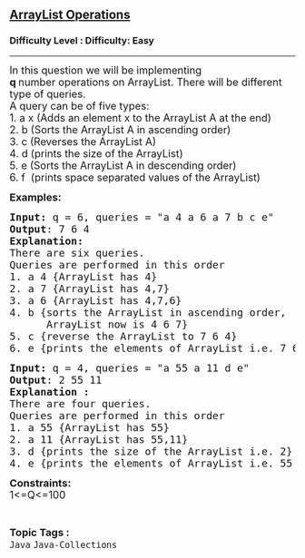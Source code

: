 <h2><a href="https://www.geeksforgeeks.org/problems/arraylist-operations/1?page=1&status=unsolved&sortBy=accuracy">ArrayList Operations</a></h2><h3>Difficulty Level : Difficulty: Easy</h3><hr><div class="problems_problem_content__Xm_eO"><p><span style="font-size: 18px;">In this question we will be implementing <strong>q&nbsp;</strong>number&nbsp;operations on ArrayList. There will be different type of queries.<br>A query can be of&nbsp;five&nbsp;types:<br>1. a x (Adds an element x to the ArrayList A&nbsp;at the end)<br>2. b (Sorts the ArrayList A in ascending order)<br>3. c (Reverses the ArrayList A)<br>4. d (prints the size of the ArrayList)<br>5. e (Sorts the ArrayList A in descending order)<br>6. f&nbsp;&nbsp;</span><span style="font-size: 18px; font-family: -apple-system, BlinkMacSystemFont, 'Segoe UI', Roboto, Oxygen, Ubuntu, Cantarell, 'Open Sans', 'Helvetica Neue', sans-serif;">(prints space separated values of the ArrayList)</span></p>
<p><strong><span style="font-size: 18px;">Examples:</span></strong></p>
<pre><span style="font-size: 18px;"><strong>Input: </strong>q = 6, queries = "a 4 a 6 a 7 b c e"<br></span><span style="font-size: 18px;"><strong>Output</strong>: 7 6 4<br></span><span style="font-size: 18px;"><strong>Explanation:</strong>
There are six queries.
Queries are performed in this order
1. a 4 {ArrayList has 4}
2. a 7 {ArrayList has 4,7}
3. a 6 {ArrayList has 4,7,6}
4. b {sorts the ArrayList in ascending order,
&nbsp;     ArrayList now is 4 6 7}
5. c {reverse the ArrayList to 7 6 4}
6. e {prints the elements of ArrayList i.e. 7 6 4}</span></pre>
<pre><span style="font-size: 18px;"><strong>Input: </strong>q = 4, queries = "a 55 a 11 d e"<br></span><span style="font-size: 18px;"><strong>Output</strong>: 2 55 11</span>
<span style="font-size: 18px;"><strong>Explanation :</strong>
There are four queries.
Queries are performed in this order
1. a 55 {ArrayList has 55}
2. a 11 {ArrayList has 55,11}
3. d {prints the size of the ArrayList i.e. 2}
4. e {prints the elements of ArrayList i.e. 55 11}</span></pre>
<p><span style="font-size: 18px;"><strong>Constraints:</strong><br>1&lt;=Q&lt;=100</span></p></div><br><p><span style=font-size:18px><strong>Topic Tags : </strong><br><code>Java</code>&nbsp;<code>Java-Collections</code>&nbsp;